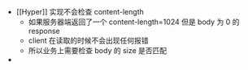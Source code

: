 - [[Hyper]] 实现不会检查 content-length
	- 如果服务器端返回了一个 content-length=1024 但是 body 为 0 的 response
	- client 在读取的时候不会出现任何报错
	- 所以业务上需要检查 body 的 size 是否匹配
-